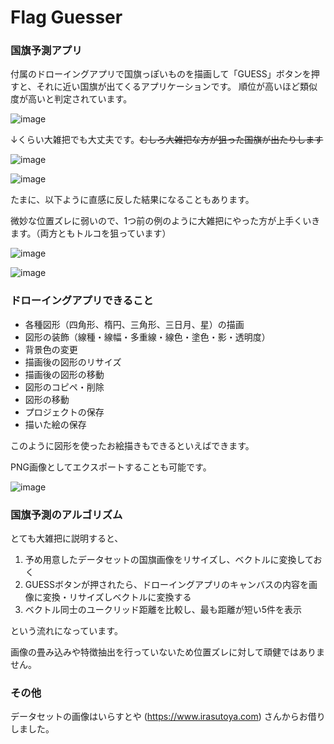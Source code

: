 # Flag Guesser

### 国旗予測アプリ

付属のドローイングアプリで国旗っぽいものを描画して「GUESS」ボタンを押すと、それに近い国旗が出てくるアプリケーションです。
順位が高いほど類似度が高いと判定されています。

![image](https://github.com/yskitf21/Flag-Guesser/assets/96232134/48a9d882-1388-4001-9394-1cf040b94685)

↓くらい大雑把でも大丈夫です。~~むしろ大雑把な方が狙った国旗が出たりします~~

![image](https://github.com/yskitf21/Flag-Guesser/assets/96232134/f0c66796-131c-4d63-b186-6d4797a4d5e4)


![image](https://github.com/yskitf21/Flag-Guesser/assets/96232134/6ccee18b-361d-4f07-993c-bd76ec381e76)

たまに、以下ように直感に反した結果になることもあります。

微妙な位置ズレに弱いので、1つ前の例のように大雑把にやった方が上手くいきます。（両方ともトルコを狙っています）

![image](https://github.com/yskitf21/Flag-Guesser/assets/96232134/44ee3df9-64da-4807-b0f6-e7f60a27e9ec)

![image](https://github.com/yskitf21/Flag-Guesser/assets/96232134/14b59f87-60f5-42a7-9a4e-5d9120dab67f)


### ドローイングアプリできること

- 各種図形（四角形、楕円、三角形、三日月、星）の描画
- 図形の装飾（線種・線幅・多重線・線色・塗色・影・透明度）
- 背景色の変更
- 描画後の図形のリサイズ
- 描画後の図形の移動
- 図形のコピペ・削除
- 図形の移動
- プロジェクトの保存
- 描いた絵の保存

このように図形を使ったお絵描きもできるといえばできます。

PNG画像としてエクスポートすることも可能です。


![image](https://github.com/yskitf21/Flag-Guesser/assets/96232134/5025d722-5a24-41b6-a712-5daa62dae155)

### 国旗予測のアルゴリズム

とても大雑把に説明すると、

1. 予め用意したデータセットの国旗画像をリサイズし、ベクトルに変換しておく
2. GUESSボタンが押されたら、ドローイングアプリのキャンバスの内容を画像に変換・リサイズしベクトルに変換する
3. ベクトル同士のユークリッド距離を比較し、最も距離が短い5件を表示

という流れになっています。

画像の畳み込みや特徴抽出を行っていないため位置ズレに対して頑健ではありません。

### その他
データセットの画像はいらすとや (https://www.irasutoya.com) さんからお借りしました。
